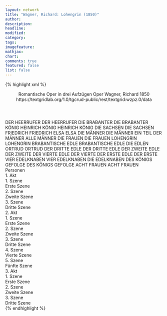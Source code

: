 ```yaml
---
layout: network
title: "Wagner, Richard: Lohengrin (1850)"
author:
description:
headline:
modified:
category:
tags:
imagefeature:
mathjax:
chart:
comments: true
featured: false
list: false
---
```

{% highlight xml %}
<?xml-model href="https://raw.githubusercontent.com/DLiNa/project/master/rules/lina.rnc"?><?xml-model href="https://raw.githubusercontent.com/DLiNa/project/master/rules/lina.sch"?>
<play xmlns="http://lina.digital">
  <header>
    <title>Lohengrin</title>
    <subtitle>Romantische Oper in drei Aufzügen</subtitle>
    <genretitle>Oper</genretitle>
    <author>Wagner, Richard</author>
    <date type="print"/>
    <date type="premiere" when="1850">1850</date>
    <date type="written"/>
    <source>https://textgridlab.org/1.0/tgcrud-public/rest/textgrid:wzpz.0/data</source>
  </header>
  <personae>
    <character>
      <name>DER HEERRUFER</name>
      <alias xml:id="der_heerrufer">
        <name>DER HEERRUFER</name>
      </alias>
    </character>
    <character>
      <name>DIE BRABANTER</name>
      <alias xml:id="die_brabanter">
        <name>DIE BRABANTER</name>
      </alias>
    </character>
    <character>
      <name>KÖNIG HEINRICH</name>
      <alias xml:id="könig_heinrich">
        <name>KÖNIG HEINRICH</name>
      </alias>
      <alias xml:id="könig">
        <name>KÖNIG</name>
      </alias>
    </character>
    <character>
      <name>DIE SACHSEN</name>
      <alias xml:id="die_sachsen">
        <name>DIE SACHSEN</name>
      </alias>
    </character>
    <character>
      <name>FRIEDRICH</name>
      <alias xml:id="friedrich">
        <name>FRIEDRICH</name>
      </alias>
    </character>
    <character>
      <name>ELSA</name>
      <alias xml:id="elsa">
        <name>ELSA</name>
      </alias>
    </character>
    <character>
      <name>DIE MÄNNER</name>
      <alias xml:id="die_männer">
        <name>DIE MÄNNER</name>
      </alias>
      <alias xml:id="ein_teil_der_männer">
        <name>EIN TEIL DER MÄNNER</name>
      </alias>
      <alias xml:id="alle_männer">
        <name>ALLE MÄNNER</name>
      </alias>
    </character>
    <character>
      <name>DIE FRAUEN</name>
      <alias xml:id="die_frauen">
        <name>DIE FRAUEN</name>
      </alias>
    </character>
    <character>
      <name>LOHENGRIN</name>
      <alias xml:id="lohengrin">
        <name>LOHENGRIN</name>
      </alias>
    </character>
    <character>
      <name>BRABANTISCHE EDLE</name>
      <alias xml:id="brabantische_edle">
        <name>BRABANTISCHE EDLE</name>
      </alias>
      <alias xml:id="die_edlen">
        <name>DIE EDLEN</name>
      </alias>
    </character>
    <character>
      <name>ORTRUD</name>
      <alias xml:id="ortrud">
        <name>ORTRUD</name>
      </alias>
    </character>
    <character>
      <name>DER DRITTE EDLE</name>
      <alias xml:id="der_dritte_edle">
        <name>DER DRITTE EDLE</name>
      </alias>
    </character>
    <character>
      <name>DER ZWEITE EDLE</name>
      <alias xml:id="der_zweite">
        <name>DER ZWEITE</name>
      </alias>
    </character>
    <character>
      <name>DER VIERTE EDLE</name>
      <alias xml:id="der_vierte">
        <name>DER VIERTE</name>
      </alias>
    </character>
    <character>
      <name>DER ERSTE EDLE</name>
      <alias xml:id="der_erste">
        <name>DER ERSTE</name>
      </alias>
    </character>
    <character>
      <name>VIER EDELKNABEN</name>
      <alias xml:id="vier_edelknaben">
        <name>VIER EDELKNABEN</name>
      </alias>
      <alias xml:id="die_edelknaben">
        <name>DIE EDELKNABEN</name>
      </alias>
    </character>
    <character>
      <name>DES KÖNIGS GEFOLGE</name>
      <alias xml:id="des_königs_gefolge">
        <name>DES KÖNIGS GEFOLGE</name>
      </alias>
    </character>
    <character>
      <name>ACHT FRAUEN</name>
      <alias xml:id="acht_frauen">
        <name>ACHT FRAUEN</name>
      </alias>
    </character>
  </personae>
  <text>
    <div>
      <head>Personen</head>
    </div>
    <div>
      <head>1. Akt</head>
      <div>
        <head>1. Szene</head>
        <div>
          <head>Erste Szene</head>
          <sp who="#der_heerrufer">
            <amount n="3" unit="speech_acts"/>
            <amount n="65" unit="words"/>
            <amount n="9" unit="lines"/>
            <amount n="351" unit="chars"/>
          </sp>
          <sp who="#die_brabanter">
            <amount n="1" unit="speech_acts"/>
            <amount n="13" unit="words"/>
            <amount n="2" unit="lines"/>
            <amount n="79" unit="chars"/>
          </sp>
          <sp who="#könig_heinrich">
            <amount n="1" unit="speech_acts"/>
            <amount n="160" unit="words"/>
            <amount n="19" unit="lines"/>
            <amount n="820" unit="chars"/>
          </sp>
          <sp who="#die_sachsen">
            <amount n="1" unit="speech_acts"/>
            <amount n="8" unit="words"/>
            <amount n="1" unit="lines"/>
            <amount n="45" unit="chars"/>
          </sp>
          <sp who="#könig">
            <amount n="4" unit="speech_acts"/>
            <amount n="104" unit="words"/>
            <amount n="15" unit="lines"/>
            <amount n="563" unit="chars"/>
          </sp>
          <sp who="#friedrich">
            <amount n="2" unit="speech_acts"/>
            <amount n="284" unit="words"/>
            <amount n="37" unit="lines"/>
            <amount n="1510" unit="chars"/>
          </sp>
          <sp who="#alle_männer">
            <amount n="2" unit="speech_acts"/>
            <amount n="26" unit="words"/>
            <amount n="4" unit="lines"/>
            <amount n="146" unit="chars"/>
          </sp>
        </div>
      </div>
      <div>
        <head>2. Szene</head>
        <div>
          <head>Zweite Szene</head>
          <sp who="#alle_männer">
            <amount n="6" unit="speech_acts"/>
            <amount n="84" unit="words"/>
            <amount n="12" unit="lines"/>
            <amount n="450" unit="chars"/>
          </sp>
          <sp who="#könig">
            <amount n="11" unit="speech_acts"/>
            <amount n="177" unit="words"/>
            <amount n="30" unit="lines"/>
            <amount n="939" unit="chars"/>
          </sp>
          <sp who="#elsa">
            <amount n="7" unit="speech_acts"/>
            <amount n="249" unit="words"/>
            <amount n="47" unit="lines"/>
            <amount n="1199" unit="chars"/>
          </sp>
          <sp who="#die_männer">
            <amount n="3" unit="speech_acts"/>
            <amount n="82" unit="words"/>
            <amount n="12" unit="lines"/>
            <amount n="467" unit="chars"/>
          </sp>
          <sp who="#friedrich">
            <amount n="5" unit="speech_acts"/>
            <amount n="101" unit="words"/>
            <amount n="15" unit="lines"/>
            <amount n="531" unit="chars"/>
          </sp>
          <sp who="#die_brabanter">
            <amount n="2" unit="speech_acts"/>
            <amount n="11" unit="words"/>
            <amount n="2" unit="lines"/>
            <amount n="53" unit="chars"/>
          </sp>
          <sp who="#der_heerrufer">
            <amount n="2" unit="speech_acts"/>
            <amount n="36" unit="words"/>
            <amount n="2" unit="lines"/>
            <amount n="182" unit="chars"/>
          </sp>
          <sp who="#die_frauen">
            <amount n="1" unit="speech_acts"/>
            <amount n="9" unit="words"/>
            <amount n="1" unit="lines"/>
            <amount n="51" unit="chars"/>
          </sp>
        </div>
      </div>
      <div>
        <head>3. Szene</head>
        <div>
          <head>Dritte Szene</head>
          <sp who="#die_männer #die_frauen">
            <amount n="3" unit="speech_acts"/>
            <amount n="64" unit="words"/>
            <amount n="10" unit="lines"/>
            <amount n="330" unit="chars"/>
          </sp>
          <sp who="#lohengrin">
            <amount n="10" unit="speech_acts"/>
            <amount n="258" unit="words"/>
            <amount n="43" unit="lines"/>
            <amount n="1367" unit="chars"/>
          </sp>
          <sp who="#könig">
            <amount n="4" unit="speech_acts"/>
            <amount n="88" unit="words"/>
            <amount n="14" unit="lines"/>
            <amount n="463" unit="chars"/>
          </sp>
          <sp who="#elsa">
            <amount n="5" unit="speech_acts"/>
            <amount n="115" unit="words"/>
            <amount n="19" unit="lines"/>
            <amount n="567" unit="chars"/>
          </sp>
          <sp who="#brabantische_edle">
            <amount n="1" unit="speech_acts"/>
            <amount n="41" unit="words"/>
            <amount n="6" unit="lines"/>
            <amount n="208" unit="chars"/>
          </sp>
          <sp who="#friedrich">
            <amount n="3" unit="speech_acts"/>
            <amount n="80" unit="words"/>
            <amount n="13" unit="lines"/>
            <amount n="409" unit="chars"/>
          </sp>
          <sp who="#der_heerrufer">
            <amount n="2" unit="speech_acts"/>
            <amount n="81" unit="words"/>
            <amount n="12" unit="lines"/>
            <amount n="411" unit="chars"/>
          </sp>
          <sp who="#die_männer">
            <amount n="2" unit="speech_acts"/>
            <amount n="82" unit="words"/>
            <amount n="11" unit="lines"/>
            <amount n="409" unit="chars"/>
          </sp>
          <sp who="#lohengrin #friedrich">
            <amount n="1" unit="speech_acts"/>
            <amount n="14" unit="words"/>
            <amount n="2" unit="lines"/>
            <amount n="73" unit="chars"/>
          </sp>
          <sp who="#elsa #lohengrin">
            <amount n="1" unit="speech_acts"/>
            <amount n="15" unit="words"/>
            <amount n="2" unit="lines"/>
            <amount n="72" unit="chars"/>
          </sp>
          <sp who="#ortrud">
            <amount n="2" unit="speech_acts"/>
            <amount n="35" unit="words"/>
            <amount n="6" unit="lines"/>
            <amount n="177" unit="chars"/>
          </sp>
          <sp who="#die_männer #die_frauen">
            <amount n="1" unit="speech_acts"/>
            <amount n="5" unit="words"/>
            <amount n="1" unit="lines"/>
            <amount n="27" unit="chars"/>
          </sp>
          <sp who="#könig #die_männer #die_frauen">
            <amount n="1" unit="speech_acts"/>
            <amount n="47" unit="words"/>
            <amount n="12" unit="lines"/>
            <amount n="260" unit="chars"/>
          </sp>
        </div>
      </div>
    </div>
    <div>
      <head>2. Akt</head>
      <div>
        <head>1. Szene</head>
        <div>
          <head>Erste Szene</head>
          <sp who="#friedrich">
            <amount n="18" unit="speech_acts"/>
            <amount n="426" unit="words"/>
            <amount n="67" unit="lines"/>
            <amount n="2226" unit="chars"/>
          </sp>
          <sp who="#ortrud">
            <amount n="18" unit="speech_acts"/>
            <amount n="374" unit="words"/>
            <amount n="57" unit="lines"/>
            <amount n="1887" unit="chars"/>
          </sp>
          <sp who="#ortrud #friedrich">
            <amount n="1" unit="speech_acts"/>
            <amount n="26" unit="words"/>
            <amount n="4" unit="lines"/>
            <amount n="132" unit="chars"/>
          </sp>
        </div>
      </div>
      <div>
        <head>2. Szene</head>
        <div>
          <head>Zweite Szene</head>
          <sp who="#elsa">
            <amount n="17" unit="speech_acts"/>
            <amount n="349" unit="words"/>
            <amount n="56" unit="lines"/>
            <amount n="1710" unit="chars"/>
          </sp>
          <sp who="#ortrud">
            <amount n="18" unit="speech_acts"/>
            <amount n="403" unit="words"/>
            <amount n="64" unit="lines"/>
            <amount n="2014" unit="chars"/>
          </sp>
          <sp who="#friedrich">
            <amount n="3" unit="speech_acts"/>
            <amount n="57" unit="words"/>
            <amount n="9" unit="lines"/>
            <amount n="288" unit="chars"/>
          </sp>
        </div>
      </div>
      <div>
        <head>3. Szene</head>
        <div>
          <head>Dritte Szene</head>
          <sp who="#die_edlen #der_erste #der_zweite #der_dritte_edle #der_vierte #die_männer">
            <amount n="1" unit="speech_acts"/>
            <amount n="24" unit="words"/>
            <amount n="4" unit="lines"/>
            <amount n="127" unit="chars"/>
          </sp>
          <sp who="#der_heerrufer">
            <amount n="3" unit="speech_acts"/>
            <amount n="145" unit="words"/>
            <amount n="18" unit="lines"/>
            <amount n="747" unit="chars"/>
          </sp>
          <sp who="#die_männer">
            <amount n="3" unit="speech_acts"/>
            <amount n="68" unit="words"/>
            <amount n="14" unit="lines"/>
            <amount n="346" unit="chars"/>
          </sp>
          <sp who="#der_dritte_edle">
            <amount n="1" unit="speech_acts"/>
            <amount n="10" unit="words"/>
            <amount n="1" unit="lines"/>
            <amount n="42" unit="chars"/>
          </sp>
          <sp who="#der_zweite">
            <amount n="1" unit="speech_acts"/>
            <amount n="8" unit="words"/>
            <amount n="1" unit="lines"/>
            <amount n="42" unit="chars"/>
          </sp>
          <sp who="#der_vierte">
            <amount n="1" unit="speech_acts"/>
            <amount n="9" unit="words"/>
            <amount n="1" unit="lines"/>
            <amount n="45" unit="chars"/>
          </sp>
          <sp who="#der_erste">
            <amount n="1" unit="speech_acts"/>
            <amount n="8" unit="words"/>
            <amount n="1" unit="lines"/>
            <amount n="40" unit="chars"/>
          </sp>
          <sp who="#friedrich">
            <amount n="2" unit="speech_acts"/>
            <amount n="32" unit="words"/>
            <amount n="5" unit="lines"/>
            <amount n="170" unit="chars"/>
          </sp>
          <sp who="#der_erste #der_zweite #der_dritte_edle #der_vierte">
            <amount n="2" unit="speech_acts"/>
            <amount n="34" unit="words"/>
            <amount n="4" unit="lines"/>
            <amount n="165" unit="chars"/>
          </sp>
          <sp who="#vier_edelknaben">
            <amount n="1" unit="speech_acts"/>
            <amount n="17" unit="words"/>
            <amount n="2" unit="lines"/>
            <amount n="80" unit="chars"/>
          </sp>
        </div>
      </div>
      <div>
        <head>4. Szene</head>
        <div>
          <head>Vierte Szene</head>
          <sp who="#die_edlen #der_erste #der_zweite #der_dritte_edle #der_vierte #die_männer">
            <amount n="1" unit="speech_acts"/>
            <amount n="35" unit="words"/>
            <amount n="8" unit="lines"/>
            <amount n="200" unit="chars"/>
          </sp>
          <sp who="#ortrud">
            <amount n="5" unit="speech_acts"/>
            <amount n="215" unit="words"/>
            <amount n="28" unit="lines"/>
            <amount n="1106" unit="chars"/>
          </sp>
          <sp who="#die_edelknaben #die_männer">
            <amount n="1" unit="speech_acts"/>
            <amount n="4" unit="words"/>
            <amount n="1" unit="lines"/>
            <amount n="18" unit="chars"/>
          </sp>
          <sp who="#elsa">
            <amount n="4" unit="speech_acts"/>
            <amount n="106" unit="words"/>
            <amount n="16" unit="lines"/>
            <amount n="566" unit="chars"/>
          </sp>
          <sp who="#die_männer #die_frauen">
            <amount n="3" unit="speech_acts"/>
            <amount n="36" unit="words"/>
            <amount n="5" unit="lines"/>
            <amount n="178" unit="chars"/>
          </sp>
          <sp who="#die_männer">
            <amount n="2" unit="speech_acts"/>
            <amount n="10" unit="words"/>
            <amount n="2" unit="lines"/>
            <amount n="54" unit="chars"/>
          </sp>
          <sp who="#die_frauen">
            <amount n="1" unit="speech_acts"/>
            <amount n="6" unit="words"/>
            <amount n="1" unit="lines"/>
            <amount n="33" unit="chars"/>
          </sp>
        </div>
      </div>
      <div>
        <head>5. Szene</head>
        <div>
          <head>Fünfte Szene</head>
          <sp who="#die_männer">
            <amount n="5" unit="speech_acts"/>
            <amount n="65" unit="words"/>
            <amount n="9" unit="lines"/>
            <amount n="330" unit="chars"/>
          </sp>
          <sp who="#könig">
            <amount n="3" unit="speech_acts"/>
            <amount n="31" unit="words"/>
            <amount n="4" unit="lines"/>
            <amount n="148" unit="chars"/>
          </sp>
          <sp who="#elsa">
            <amount n="6" unit="speech_acts"/>
            <amount n="136" unit="words"/>
            <amount n="19" unit="lines"/>
            <amount n="691" unit="chars"/>
          </sp>
          <sp who="#lohengrin">
            <amount n="8" unit="speech_acts"/>
            <amount n="218" unit="words"/>
            <amount n="33" unit="lines"/>
            <amount n="1095" unit="chars"/>
          </sp>
          <sp who="#des_königs_gefolge">
            <amount n="1" unit="speech_acts"/>
            <amount n="5" unit="words"/>
            <amount n="1" unit="lines"/>
            <amount n="34" unit="chars"/>
          </sp>
          <sp who="#friedrich">
            <amount n="9" unit="speech_acts"/>
            <amount n="250" unit="words"/>
            <amount n="37" unit="lines"/>
            <amount n="1295" unit="chars"/>
          </sp>
          <sp who="#könig #die_männer">
            <amount n="1" unit="speech_acts"/>
            <amount n="8" unit="words"/>
            <amount n="2" unit="lines"/>
            <amount n="48" unit="chars"/>
          </sp>
          <sp who="#könig #die_männer #die_frauen">
            <amount n="1" unit="speech_acts"/>
            <amount n="8" unit="words"/>
            <amount n="1" unit="lines"/>
            <amount n="46" unit="chars"/>
          </sp>
          <sp who="#friedrich #ortrud">
            <amount n="1" unit="speech_acts"/>
            <amount n="31" unit="words"/>
            <amount n="4" unit="lines"/>
            <amount n="160" unit="chars"/>
          </sp>
          <sp who="#könig #die_männer #die_frauen">
            <amount n="1" unit="speech_acts"/>
            <amount n="32" unit="words"/>
            <amount n="4" unit="lines"/>
            <amount n="170" unit="chars"/>
          </sp>
          <sp who="#die_männer #die_frauen">
            <amount n="1" unit="speech_acts"/>
            <amount n="31" unit="words"/>
            <amount n="6" unit="lines"/>
            <amount n="175" unit="chars"/>
          </sp>
        </div>
      </div>
    </div>
    <div>
      <head>3. Akt</head>
      <div>
        <head>1. Szene</head>
        <div>
          <head>Erste Szene</head>
          <sp who="#die_männer #die_frauen">
            <amount n="2" unit="speech_acts"/>
            <amount n="172" unit="words"/>
            <amount n="29" unit="lines"/>
            <amount n="998" unit="chars"/>
          </sp>
          <sp who="#acht_frauen">
            <amount n="1" unit="speech_acts"/>
            <amount n="19" unit="words"/>
            <amount n="4" unit="lines"/>
            <amount n="103" unit="chars"/>
          </sp>
        </div>
      </div>
      <div>
        <head>2. Szene</head>
        <div>
          <head>Zweite Szene</head>
          <sp who="#lohengrin">
            <amount n="19" unit="speech_acts"/>
            <amount n="491" unit="words"/>
            <amount n="71" unit="lines"/>
            <amount n="2436" unit="chars"/>
          </sp>
          <sp who="#elsa">
            <amount n="17" unit="speech_acts"/>
            <amount n="564" unit="words"/>
            <amount n="86" unit="lines"/>
            <amount n="2836" unit="chars"/>
          </sp>
          <sp who="#lohengrin #elsa">
            <amount n="1" unit="speech_acts"/>
            <amount n="18" unit="words"/>
            <amount n="2" unit="lines"/>
            <amount n="79" unit="chars"/>
          </sp>
        </div>
      </div>
      <div>
        <head>3. Szene</head>
        <div>
          <head>Dritte Szene</head>
          <sp who="#alle_männer">
            <amount n="3" unit="speech_acts"/>
            <amount n="28" unit="words"/>
            <amount n="5" unit="lines"/>
            <amount n="148" unit="chars"/>
          </sp>
          <sp who="#könig_heinrich">
            <amount n="1" unit="speech_acts"/>
            <amount n="63" unit="words"/>
            <amount n="10" unit="lines"/>
            <amount n="332" unit="chars"/>
          </sp>
          <sp who="#könig">
            <amount n="4" unit="speech_acts"/>
            <amount n="68" unit="words"/>
            <amount n="10" unit="lines"/>
            <amount n="341" unit="chars"/>
          </sp>
          <sp who="#die_männer">
            <amount n="3" unit="speech_acts"/>
            <amount n="34" unit="words"/>
            <amount n="6" unit="lines"/>
            <amount n="186" unit="chars"/>
          </sp>
          <sp who="#der_erste #der_zweite #der_dritte_edle #der_vierte">
            <amount n="1" unit="speech_acts"/>
            <amount n="13" unit="words"/>
            <amount n="2" unit="lines"/>
            <amount n="68" unit="chars"/>
          </sp>
          <sp who="#ein_teil_der_männer">
            <amount n="2" unit="speech_acts"/>
            <amount n="10" unit="words"/>
            <amount n="2" unit="lines"/>
            <amount n="58" unit="chars"/>
          </sp>
          <sp who="#die_brabanter">
            <amount n="1" unit="speech_acts"/>
            <amount n="13" unit="words"/>
            <amount n="2" unit="lines"/>
            <amount n="66" unit="chars"/>
          </sp>
          <sp who="#lohengrin">
            <amount n="12" unit="speech_acts"/>
            <amount n="778" unit="words"/>
            <amount n="100" unit="lines"/>
            <amount n="4011" unit="chars"/>
          </sp>
          <sp who="#könig #die_männer #die_frauen">
            <amount n="4" unit="speech_acts"/>
            <amount n="61" unit="words"/>
            <amount n="9" unit="lines"/>
            <amount n="319" unit="chars"/>
          </sp>
          <sp who="#könig #die_männer">
            <amount n="3" unit="speech_acts"/>
            <amount n="38" unit="words"/>
            <amount n="6" unit="lines"/>
            <amount n="204" unit="chars"/>
          </sp>
          <sp who="#die_frauen">
            <amount n="2" unit="speech_acts"/>
            <amount n="10" unit="words"/>
            <amount n="3" unit="lines"/>
            <amount n="51" unit="chars"/>
          </sp>
          <sp who="#die_männer #die_frauen">
            <amount n="1" unit="speech_acts"/>
            <amount n="17" unit="words"/>
            <amount n="2" unit="lines"/>
            <amount n="82" unit="chars"/>
          </sp>
          <sp who="#elsa">
            <amount n="6" unit="speech_acts"/>
            <amount n="101" unit="words"/>
            <amount n="14" unit="lines"/>
            <amount n="546" unit="chars"/>
          </sp>
          <sp who="#ortrud">
            <amount n="3" unit="speech_acts"/>
            <amount n="80" unit="words"/>
            <amount n="12" unit="lines"/>
            <amount n="399" unit="chars"/>
          </sp>
          <sp who="#elsa #ortrud #könig_heinrich #die_männer #die_frauen #der_erste #der_zweite #der_dritte_edle #der_vierte #die_brabanter #lohengrin">
            <amount n="2" unit="speech_acts"/>
            <amount n="12" unit="words"/>
            <amount n="3" unit="lines"/>
            <amount n="73" unit="chars"/>
          </sp>
        </div>
      </div>
    </div>
  </text>
</play>
{% endhighlight %}